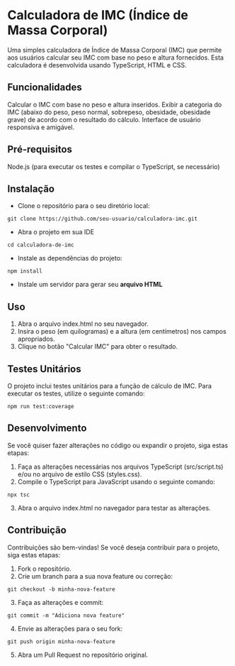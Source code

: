 # Calculadora de IMC (Índice de Massa Corporal)

Uma simples calculadora de Índice de Massa Corporal (IMC) que permite aos usuários calcular seu IMC com base no peso e altura fornecidos. Esta calculadora é desenvolvida usando TypeScript, HTML e CSS.

## Funcionalidades
Calcular o IMC com base no peso e altura inseridos.
Exibir a categoria do IMC (abaixo do peso, peso normal, sobrepeso, obesidade, obesidade grave) de acordo com o resultado do cálculo.
Interface de usuário responsiva e amigável.

## Pré-requisitos
Node.js (para executar os testes e compilar o TypeScript, se necessário)

## Instalação
- Clone o repositório para o seu diretório local:
```
git clone https://github.com/seu-usuario/calculadora-imc.git
```
- Abra o projeto em sua IDE
```
cd calculadora-de-imc
```
- Instale as dependências do projeto:
```
npm install
```
- Instale um servidor para gerar seu **arquivo HTML**

## Uso
1. Abra o arquivo index.html no seu navegador.
2. Insira o peso (em quilogramas) e a altura (em centímetros) nos campos apropriados.
3. Clique no botão "Calcular IMC" para obter o resultado.

## Testes Unitários
O projeto inclui testes unitários para a função de cálculo de IMC. Para executar os testes, utilize o seguinte comando:
```
npm run test:coverage
```
## Desenvolvimento
Se você quiser fazer alterações no código ou expandir o projeto, siga estas etapas:
1. Faça as alterações necessárias nos arquivos TypeScript (src/script.ts) e/ou no arquivo de estilo CSS (styles.css).
2. Compile o TypeScript para JavaScript usando o seguinte comando:
```
npx tsc
```
3. Abra o arquivo index.html no navegador para testar as alterações.

## Contribuição
Contribuições são bem-vindas! Se você deseja contribuir para o projeto, siga estas etapas:
1. Fork o repositório.
2. Crie um branch para a sua nova feature ou correção:
```
git checkout -b minha-nova-feature
```
3. Faça as alterações e commit:
```
git commit -m "Adiciona nova feature"
```
4. Envie as alterações para o seu fork:
```
git push origin minha-nova-feature
```
5. Abra um Pull Request no repositório original.
